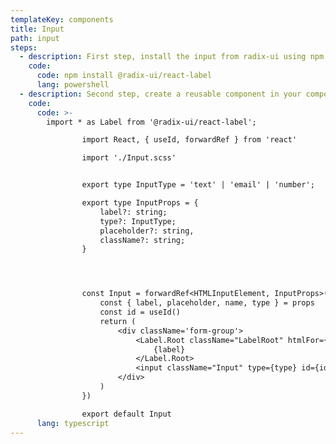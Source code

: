 ```yaml
---
templateKey: components
title: Input
path: input
steps:
  - description: First step, install the input from radix-ui using npm.
    code:
      code: npm install @radix-ui/react-label
      lang: powershell
  - description: Second step, create a reusable component in your components folder.
    code:
      code: >-
        import * as Label from '@radix-ui/react-label';

                import React, { useId, forwardRef } from 'react'

                import './Input.scss'


                export type InputType = 'text' | 'email' | 'number';

                export type InputProps = {
                    label?: string;
                    type?: InputType;
                    placeholder?: string,
                    className?: string;
                }




                const Input = forwardRef<HTMLInputElement, InputProps>(({ ...props }: any, ref) => {
                    const { label, placeholder, name, type } = props
                    const id = useId()
                    return (
                        <div className='form-group'>
                            <Label.Root className="LabelRoot" htmlFor={id}>
                                {label}
                            </Label.Root>
                            <input className="Input" type={type} id={id} placeholder={placeholder} name={name} ref={ref} {...props} />
                        </div>
                    )
                })

                export default Input
      lang: typescript
---
```

